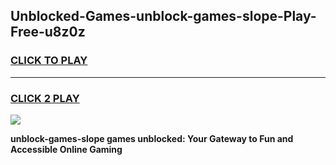 
## Unblocked-Games-unblock-games-slope-Play-Free-u8z0z
<h3>
<a href="https://premium76.site?title=unblock-games-slope&ref=23A">CLICK TO PLAY</a></h3>
<hr>

<h3>
<a href="https://premium76.site?title=unblock-games-slope&ref=23A">CLICK 2 PLAY</a>
  
</h3>

<a href="https://premium76.site?title=unblock-games-slope&ref=23A"><img src="https://clearcache.store/games.png"></a>


**unblock-games-slope games unblocked: Your Gateway to Fun and Accessible Online Gaming**
